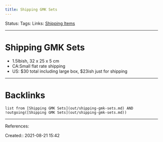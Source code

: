 ```yaml
---
title: Shipping GMK Sets
---
```

Status: 
Tags: 
Links: [Shipping Items](out/shipping-items.md)
___
# Shipping GMK Sets
- 1.5lbish, 32 x 25 x 5 cm
- CA:Small flat rate shipping
- US: $30 total including large box, $23ish just for shipping
___
# Backlinks
```dataview
list from [Shipping GMK Sets](out/shipping-gmk-sets.md) AND !outgoing([Shipping GMK Sets](out/shipping-gmk-sets.md))
```
___
References:

Created:: 2021-08-21 15:42

